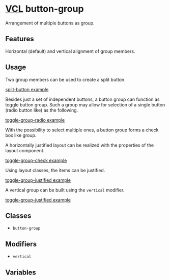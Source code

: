 # [VCL](https://vcl.github.io/) button-group

Arrangement of multiple buttons as group.

## Features

Horizontal (default) and vertical alignment of group members.

## Usage

Two group members can be used to create a split button.

[split-button example](/demo/example-split-button.html)

Besides just a set of independent buttons, a button group can function as
toggle button group.
Such a group may allow for selection of a single button (radio button like)
as the following.

[toggle-group-radio example](/demo/example-toggle-group-radio.html)

With the possibility to select multiple ones, a button group forms a
check box like group.

A horizontally justified layout can be realized with the properties of the
layout component.

[toggle-group-check example](/demo/example-toggle-group-check.html)

Using layout classes, the items can be justified.

[toggle-group-justified example](/demo/example-toggle-group-justified.html)

A vertical group can be built using the `vertical` modifier.

[toggle-group-justified example](/demo/example-vertical-group.html)

## Classes

- `button-group`

## Modifiers

- `vertical`

## Variables
